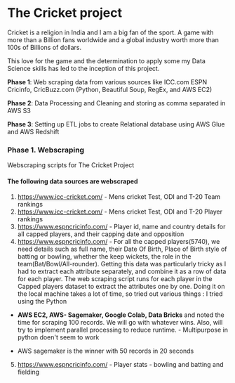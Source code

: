 # The Cricket project
Cricket is a religion in India and I am a big fan of the sport. A game with more than a Billion fans worldwide and a global industry worth more than 100s of Billions of dollars.

This love for the game and the determination to apply some my Data Science skills has led to the inception of this project.

<b>Phase 1</b>: Web scraping data from various sources like ICC.com ESPN Cricinfo, CricBuzz.com (Python, Beautiful Soup, RegEx, and AWS EC2)

<b>Phase 2</b>: Data Processing and Cleaning and storing as comma separated in AWS S3

<b>Phase 3</b>: Setting up ETL jobs to create Relational database using AWS Glue and AWS Redshift


### Phase 1.  Webscraping
Webscraping scripts for The Cricket Project

#### The following data sources are webscraped

1. https://www.icc-cricket.com/ - Mens cricket Test, ODI and T-20 Team rankings
2. https://www.icc-cricket.com/ - Mens cricket Test, ODI and T-20 Player rankings
3. https://www.espncricinfo.com/ - Player id, name and country details for all capped players, and their capping date and opposition
4. https://www.espncricinfo.com/ - For all the capped players(5740), we need details such as full name, their Date Of Birth, Place of Birth style of batting or bowling, whether the keep wickets, the role in the team(Bat/Bowl/All-rounder). Getting this data was particularly tricky as I had to extract each attribute separately, and combine it as a row of data for each player. The web scraping script runs for each player in the Capped players dataset to extract the attributes one by one. Doing it on the local machine takes a lot of time, so tried out various things : I tried using the Python 

- <b>AWS EC2, AWS- Sagemaker, Google Colab, Data Bricks</b> and noted the time for scraping 100 records. We will go with whatever wins. Also, will try to implement parallel processing to reduce runtime. - Multipurpose in python doen't seem to work

* AWS sagemaker is the winner with 50 records in 20 seconds

5. https://www.espncricinfo.com/ - Player stats - bowling and batting and fielding



